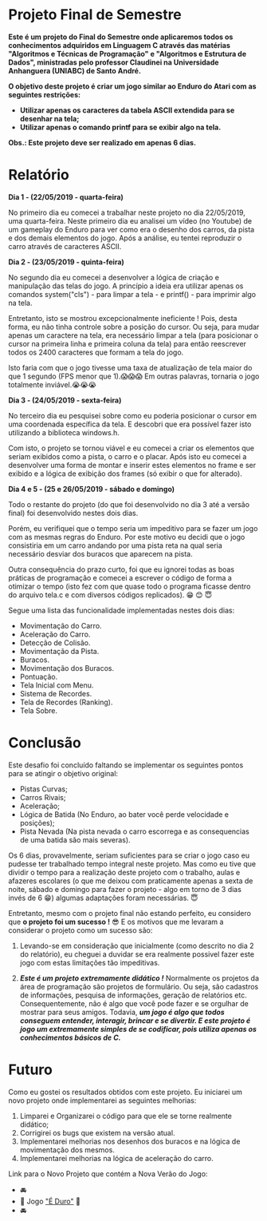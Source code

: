 # Projeto Final de Semestre
**Este é um projeto do Final do Semestre onde aplicaremos todos os conhecimentos adquiridos em Linguagem C através das matérias "Algoritmos e Técnicas de Programação" e "Algoritmos e Estrutura de Dados", ministradas pelo professor Claudinei na Universidade Anhanguera (UNIABC) de Santo André.**

**O objetivo deste projeto é criar um jogo similar ao Enduro do Atari com as seguintes restrições:**
  * **Utilizar apenas os caracteres da tabela ASCII extendida para se desenhar na tela;**
  * **Utilizar apenas o comando printf para se exibir algo na tela.**

**Obs.: Este projeto deve ser realizado em apenas 6 dias.**


# Relatório

**Dia 1 - (22/05/2019 - quarta-feira)**

No primeiro dia eu comecei a trabalhar neste projeto no dia 22/05/2019, uma quarta-feira. Neste primeiro dia eu analisei um vídeo (no Youtube) de um gameplay do Enduro para ver como era o desenho dos carros, da pista e dos demais elementos do jogo.
Após a análise, eu tentei reproduzir o carro através de caracteres ASCII.

**Dia 2 - (23/05/2019 - quinta-feira)**

No segundo dia eu comecei a desenvolver a lógica de criação e manipulação das telas do jogo. A princípio a ideia era utilizar apenas os comandos system("cls") - para limpar a tela - e printf() - para imprimir algo na tela. 

Entretanto, isto se mostrou excepcionalmente ineficiente ! Pois, desta forma, eu não tinha controle sobre a posição do cursor. Ou seja, para mudar apenas um caractere na tela, era necessário limpar a tela (para posicionar o cursor na primeira linha e primeira coluna da tela) para então reescrever todos os 2400 caracteres que formam a tela do jogo.

Isto faria com que o jogo tivesse uma taxa de atualização de tela maior do que 1 segundo (FPS menor que 1).:scream::scream::scream: Em outras palavras, tornaria o jogo totalmente inviável.:sob::sob::sob:

**Dia 3 - (24/05/2019 - sexta-feira)**

No terceiro dia eu pesquisei sobre como eu poderia posicionar o cursor em uma coordenada específica da tela. E descobri que era possível fazer isto utilizando a biblioteca windows.h.

Com isto, o projeto se tornou viável e eu comecei a criar os elementos que seriam exibidos como a pista, o carro e o placar. Após isto eu comecei a desenvolver uma forma de montar e inserir estes elementos no frame e ser exibido e a lógica de exibição dos frames (só exibir o que for alterado).

**Dia 4 e 5 - (25 e 26/05/2019 - sábado e domingo)**

Todo o restante do projeto (do que foi desenvolvido no dia 3 até a versão final) foi desenvolvido nestes dois dias.

Porém, eu verifiquei que o tempo seria um impeditivo para se fazer um jogo com as mesmas regras do Enduro. Por este motivo eu decidi que o jogo consistiria em um carro andando por uma pista reta na qual seria necessário desviar dos buracos que aparecem na pista.

Outra consequência do prazo curto, foi que eu ignorei todas as boas práticas de programação e comecei a escrever o código de forma a otimizar o tempo (isto fez com que quase todo o programa ficasse dentro do arquivo tela.c e com diversos códigos replicados). :grin: :blush: :innocent:

Segue uma lista das funcionalidade implementadas nestes dois dias:
  * Movimentação do Carro.
  * Aceleração do Carro.
  * Detecção de Colisão.
  * Movimentação da Pista.
  * Buracos.
  * Movimentação dos Buracos.
  * Pontuação.
  * Tela Inicial com Menu.
  * Sistema de Recordes.
  * Tela de Recordes (Ranking).
  * Tela Sobre.



# Conclusão

Este desafio foi concluído faltando se implementar os seguintes pontos para se atingir o objetivo original:
  * Pistas Curvas;
  * Carros Rivais;
  * Aceleração;
  * Lógica de Batida (No Enduro, ao bater você perde velocidade e posições);
  * Pista Nevada (Na pista nevada o carro escorrega e as consequencias de uma batida são mais severas).
  
Os 6 dias, provavelmente, seriam suficientes para se criar o jogo caso eu pudesse ter trabalhado tempo integral neste projeto. Mas como eu tive que dividir o tempo para a realização deste projeto com o trabalho, aulas e afazeres escolares (o que me deixou com praticamente apenas a sexta de noite, sábado e domingo para fazer o projeto - algo em torno de 3 dias invés de 6 :grin:) algumas adaptações foram necessárias. :innocent:

Entretanto, mesmo com o projeto final não estando perfeito, eu considero que **o projeto foi um sucesso !** :sunglasses: E os motivos que me levaram a considerar o projeto como um sucesso são:
  1. Levando-se em consideração que inicialmente (como descrito no dia 2 do relatório), eu cheguei a duvidar se era realmente possivel fazer este jogo com estas limitações tão impeditivas.
  
  2. **_Este é um projeto extremamente didático !_**
    Normalmente os projetos da área de programação são projetos de formulário. Ou seja, são cadastros de informações, pesquisa de informações, geração de relatórios etc. Consequentemente, não é algo que você pode fazer e se orgulhar de mostrar para seus amigos.
    Todavia, **_um jogo é algo que todos conseguem entender, interagir, brincar e se divertir. E este projeto é jogo um extremamente simples de se codificar, pois utiliza apenas os conhecimentos básicos de C._**


# Futuro

Como eu gostei os resultados obtidos com este projeto. Eu iniciarei um novo projeto onde implementarei as seguintes melhorias:
  1. Limparei e Organizarei o código para que ele se torne realmente didático;  
  2. Corrigirei os bugs que existem na versão atual.  
  3. Implementarei melhorias nos desenhos dos buracos e na lógica de movimentação dos mesmos.
  4. Implementarei melhorias na lógica de aceleração do carro.
 
 Link para o Novo Projeto que contém a Nova Verão do Jogo:
  * :oncoming_automobile:
  * :red_car: Jogo ["É Duro"](https://github.com/Presidente100/E_Duro) :red_car:
  * :oncoming_automobile:
 
 
 
 
  
